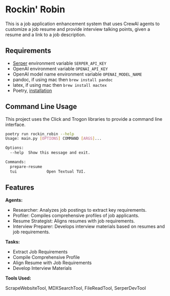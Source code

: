 # Rockin' Robin

This is a job application enhancement system that uses CrewAI agents to customize
a job resume and provide interview talking points, given a resume and a link to
a job description.

## Requirements

- [Serper](https://serper.dev/) environment variable `SERPER_API_KEY`
- OpenAI environment variable `OPENAI_API_KEY`
- OpenAI model name environment variable `OPENAI_MODEL_NAME`
- pandoc, if using mac then `brew install pandoc`
- latex, if using mac then `brew install mactex`
- Poetry, [installation](https://python-poetry.org/docs/#installation)

## Command Line Usage

This project uses the Click and Trogon libraries to provide a command line
interface.

```bash
poetry run rockin_robin --help 
Usage: main.py [OPTIONS] COMMAND [ARGS]...

Options:
  --help  Show this message and exit.

Commands:
  prepare-resume
  tui             Open Textual TUI.
```

## Features

**Agents:**

- Researcher: Analyzes job postings to extract key requirements.
- Profiler: Compiles comprehensive profiles of job applicants.
- Resume Strategist: Aligns resumes with job requirements.
- Interview Preparer: Develops interview materials based on resumes and job requirements.
  
**Tasks:**

- Extract Job Requirements
- Compile Comprehensive Profile
- Align Resume with Job Requirements
- Develop Interview Materials

**Tools Used:**

ScrapeWebsiteTool, MDXSearchTool, FileReadTool, SerperDevTool
